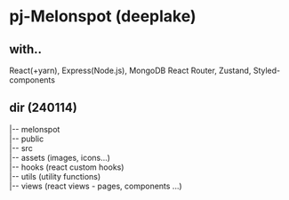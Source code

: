 # pj-Melonspot (deeplake)

## with..
React(+yarn), Express(Node.js), MongoDB
React Router, Zustand, Styled-components

## dir (240114)
|-- melonspot  
|-- public  
|-- src  
|-- assets (images, icons...)   
|-- hooks (react custom hooks)  
|-- utils (utility functions)  
|-- views (react views - pages, components ...)  
